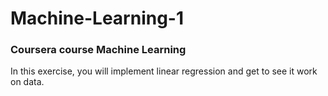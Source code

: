 # Machine-Learning-1
### Coursera course Machine Learning
In this exercise, you will implement linear regression and get to see it work
on data.
